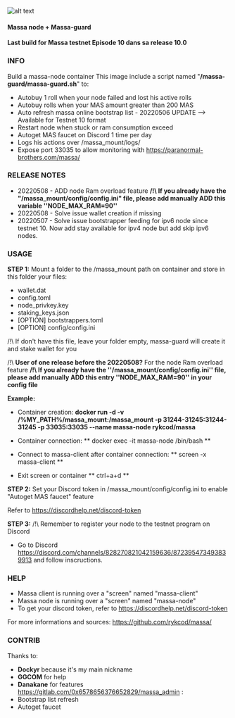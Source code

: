 ![alt text](https://d33wubrfki0l68.cloudfront.net/7df7d7a57a8dda3cc07aab16121b3e3990cf0893/16ccd/portfolio/massa.png)

#### Massa node + Massa-guard ####
**Last build for Massa testnet Episode 10 dans sa release 10.0**

### INFO ###
Build a massa-node container This image include a script named "**/massa-guard/massa-guard.sh**" to:
  * Autobuy 1 roll when your node failed and lost his active rolls
  * Autobuy rolls when your MAS amount greater than 200 MAS
  * Auto refresh massa online bootstrap list - 20220506 UPDATE --> Available for Testnet 10 format
  * Restart node when stuck or ram consumption exceed
  * Autoget MAS faucet on Discord 1 time per day
  * Logs his actions over /massa_mount/logs/
  * Expose port 33035 to allow monitoring with https://paranormal-brothers.com/massa/

### RELEASE NOTES ###
  * 20220508 - ADD node Ram overload feature **/!\ If you already have the "/massa_mount/config/config.ini" file, please add manually ADD this variable ''NODE_MAX_RAM=90''**
  * 20220508 - Solve issue wallet creation if missing
  * 20220507 - Solve issue bootstrapper feeding for ipv6 node since testnet 10. Now add stay available for ipv4 node but add skip ipv6 nodes.


### USAGE ###
__STEP 1:__
Mount a folder to the /massa_mount path on container and store in this folder your files:
  * wallet.dat
  * config.toml
  * node_privkey.key
  * staking_keys.json
  * [OPTION] bootstrappers.toml
  * [OPTION] config/config.ini

/!\ If don't have this file, leave your folder empty, massa-guard will create it and stake wallet for you

/!\ __User of one release before the 20220508?__ For the node Ram overload feature **/!\ If you already have the ''/massa_mount/config/config.ini'' file, please add manually ADD this entry ''NODE_MAX_RAM=90'' in your config file**

__Example:__
  * Container creation:
  **docker run -d -v /%MY_PATH%/massa_mount:/massa_mount -p 31244-31245:31244-31245 -p 33035:33035 --name massa-node rykcod/massa**

  * Container connection:
  ** docker exec -it massa-node /bin/bash **

  * Connect to massa-client after container connection:
  ** screen -x massa-client **
  
  * Exit screen or container
  ** ctrl+a+d **
  
__STEP 2:__
Set your Discord token in /massa_mount/config/config.ini to enable "Autoget MAS faucet" feature

Refer to https://discordhelp.net/discord-token

__STEP 3:__
/!\ Remember to register your node to the testnet program on Discord
  * Go to Discord https://discord.com/channels/828270821042159636/872395473493839913 and follow inscructions.

### HELP ###
  * Massa client is running over a "screen" named "massa-client"
  * Massa node is running over a "screen" named "massa-node"
  * To get your discord token, refer to https://discordhelp.net/discord-token

For more informations and sources:
https://github.com/rykcod/massa/

### CONTRIB ###
Thanks to:
  * **Dockyr** because it's my main nickname
  * **GGCOM** for help
  * **Danakane** for features https://gitlab.com/0x6578656376652829/massa_admin :
  * Bootstrap list refresh
  * Autoget faucet